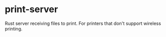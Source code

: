 # print-server
Rust server receiving files to print. For printers that don't support wireless printing.
